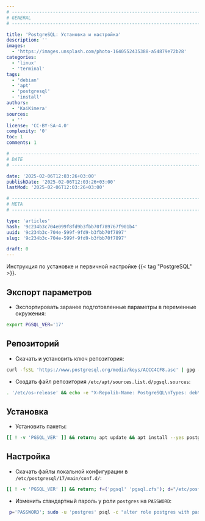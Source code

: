 ```yaml
---
# -------------------------------------------------------------------------------------------------------------------- #
# GENERAL
# -------------------------------------------------------------------------------------------------------------------- #

title: 'PostgreSQL: Установка и настройка'
description: ''
images:
  - 'https://images.unsplash.com/photo-1640552435388-a54879e72b28'
categories:
  - 'linux'
  - 'terminal'
tags:
  - 'debian'
  - 'apt'
  - 'postgresql'
  - 'install'
authors:
  - 'KaiKimera'
sources:
  - ''
license: 'CC-BY-SA-4.0'
complexity: '0'
toc: 1
comments: 1

# -------------------------------------------------------------------------------------------------------------------- #
# DATE
# -------------------------------------------------------------------------------------------------------------------- #

date: '2025-02-06T12:03:26+03:00'
publishDate: '2025-02-06T12:03:26+03:00'
lastMod: '2025-02-06T12:03:26+03:00'

# -------------------------------------------------------------------------------------------------------------------- #
# META
# -------------------------------------------------------------------------------------------------------------------- #

type: 'articles'
hash: '9c234b3c704e099f8fd9b3fbb70f789767f901b4'
uuid: '9c234b3c-704e-599f-9fd9-b3fbb70f7897'
slug: '9c234b3c-704e-599f-9fd9-b3fbb70f7897'

draft: 0
---
```


Инструкция по установке и первичной настройке {{< tag "PostgreSQL" >}}.

<!--more-->

## Экспорт параметров

- Экспортировать заранее подготовленные параметры в переменные окружения:

```bash
export PGSQL_VER='17'
```

## Репозиторий

- Скачать и установить ключ репозитория:

```bash
curl -fsSL 'https://www.postgresql.org/media/keys/ACCC4CF8.asc' | gpg --dearmor -o '/etc/apt/keyrings/pgsql.gpg'
```

- Создать файл репозитория `/etc/apt/sources.list.d/pgsql.sources`:

```bash
. '/etc/os-release' && echo -e "X-Repolib-Name: PostgreSQL\nTypes: deb\nURIs: https://apt.postgresql.org/pub/repos/apt\n#URIs: https://mirror.yandex.ru/mirrors/postgresql\nSuites: ${VERSION_CODENAME}-pgdg\nComponents: main\nSigned-By: /etc/apt/keyrings/pgsql.gpg\n" | tee '/etc/apt/sources.list.d/pgsql.sources' > '/dev/null'
```

## Установка

- Установить пакеты:

```bash
[[ ! -v 'PGSQL_VER' ]] && return; apt update && apt install --yes postgresql-${PGSQL_VER}
```

## Настройка

- Скачать файлы локальной конфигурации в `/etc/postgresql/17/main/conf.d/`:

```bash
[[ ! -v 'PGSQL_VER' ]] && return; f=('pgsql' 'pgsql.zfs'); d="/etc/postgresql/${PGSQL_VER}/main/conf.d"; p='https://lib.onl/ru/2025/02/9c234b3c-704e-599f-9fd9-b3fbb70f7897'; for i in "${f[@]}"; do curl -fsSLo "${d}/90-${i##*.}.local.conf" "${p}/${i}.conf" && chown postgres:postgres "${d}/90-${i##*.}.local.conf"; done
```

- Изменить стандартный пароль у роли `postgres` на `PASSWORD`:

```bash
 p='PASSWORD'; sudo -u 'postgres' psql -c "alter role postgres with password '${p}';"
```
